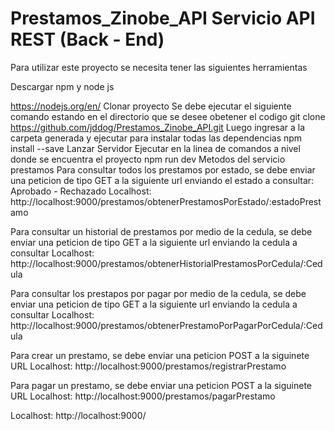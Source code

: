 # Prestamos_Zinobe_API Servicio API REST (Back - End)

Para utilizar este proyecto se necesita tener las siguientes herramientas

Descargar npm y node js

https://nodejs.org/en/
Clonar proyecto
Se debe ejecutar el siguiente comando estando en el directorio que se desee obetener el codigo
git clone https://github.com/jddog/Prestamos_Zinobe_API.git
Luego ingresar a la carpeta generada y ejecutar para instalar todas las dependencias
npm install --save
Lanzar Servidor
Ejecutar en la linea de comandos a nivel donde se encuentra el proyecto
npm run dev
Metodos del servicio prestamos
Para consultar todos los prestamos por estado, se debe enviar una peticion de tipo GET a la siguiente url enviando el estado a consultar: Aprobado - Rechazado
Localhost:
http://localhost:9000/prestamos/obtenerPrestamosPorEstado/:estadoPrestamo

Para consultar un historial de prestamos por medio de la cedula, se debe enviar una peticion de tipo GET a la siguiente url enviando la cedula a consultar
Localhost:
http://localhost:9000/prestamos/obtenerHistorialPrestamosPorCedula/:Cedula

Para consultar los prestapos por pagar por medio de la cedula, se debe enviar una peticion de tipo GET a la siguiente url enviando la cedula a consultar
Localhost:
http://localhost:9000/prestamos/obtenerPrestamoPorPagarPorCedula/:Cedula

Para crear un prestamo, se debe enviar una peticion POST a la siguinete URL
Localhost:
http://localhost:9000/prestamos/registrarPrestamo

Para pagar un prestamo, se debe enviar una peticion POST a la siguinete URL
Localhost:
http://localhost:9000/prestamos/pagarPrestamo

Localhost:
http://localhost:9000/
